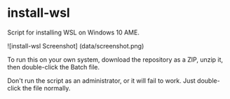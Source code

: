 # install-wsl

Script for installing WSL on Windows 10 AME.

![install-wsl Screenshot] (data/screenshot.png)

To run this on your own system, download the repository as a ZIP, unzip it, then double-click the Batch file.

Don't run the script as an administrator, or it will fail to work. Just double-click the file normally.